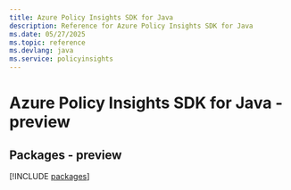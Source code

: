 ```yaml
---
title: Azure Policy Insights SDK for Java
description: Reference for Azure Policy Insights SDK for Java
ms.date: 05/27/2025
ms.topic: reference
ms.devlang: java
ms.service: policyinsights
---
```

# Azure Policy Insights SDK for Java - preview
## Packages - preview
[!INCLUDE [packages](policy-insights-index.md)]
